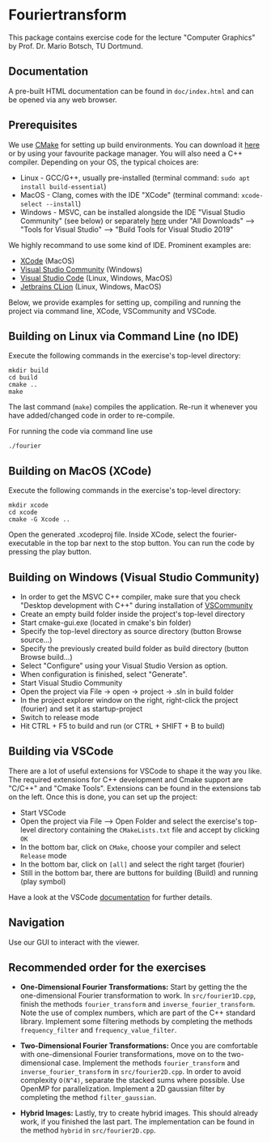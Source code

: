 Fouriertransform
================

This package contains exercise code for the lecture "Computer Graphics" by Prof. Dr. Mario Botsch, TU Dortmund.


Documentation
-------------

A pre-built HTML documentation can be found in `doc/index.html` and can be opened via any web browser.


Prerequisites
-------------

We use [CMake](www.cmake.org) for setting up build environments. You can download it [here](https://cmake.org/download/) or by using your favourite package manager.
You will also need a C++ compiler. Depending on your OS, the typical choices are:

  * Linux - GCC/G++, usually pre-installed (terminal command: `sudo apt install build-essential`)
  * MacOS - Clang, comes with the IDE "XCode" (terminal command: `xcode-select --install`)
  * Windows - MSVC, can be installed alongside the IDE "Visual Studio Community" (see below) or separately [here](https://visualstudio.microsoft.com/downloads/#other) under "All Downloads" --> "Tools for Visual Studio" --> "Build Tools for Visual Studio 2019"

We highly recommand to use some kind of IDE. Prominent examples are:

 - [XCode](https://developer.apple.com/xcode/) (MacOS)
 - [Visual Studio Community](https://visualstudio.microsoft.com/de/vs/community/) (Windows)
 - [Visual Studio Code](https://code.visualstudio.com/) (Linux, Windows, MacOS)
 - [Jetbrains CLion](https://www.jetbrains.com/de-de/clion/) (Linux, Windows, MacOS)

Below, we provide examples for setting up, compiling and running the project via command line, XCode, VSCommunity and VSCode.


Building on Linux via Command Line (no IDE)
-------------------------------------------

Execute the following commands in the exercise's top-level directory:

    mkdir build
    cd build
    cmake ..
    make

The last command (`make`) compiles the application. Re-run it whenever you have added/changed code in order to re-compile.

For running the code via command line use

    ./fourier


Building on MacOS (XCode)
--------------------------

Execute the following commands in the exercise's top-level directory:

    mkdir xcode
    cd xcode
    cmake -G Xcode ..

Open the generated .xcodeproj file. Inside XCode, select the fourier-executable in the top bar next to the stop button. You can run the code by pressing the play button.

Building on Windows (Visual Studio Community)
---------------------------------------------

* In order to get the MSVC C++ compiler, make sure that you check "Desktop development with C++" during installation of [VSCommunity](https://visualstudio.microsoft.com/de/vs/community/)
* Create an empty build folder inside the project's top-level directory
* Start cmake-gui.exe (located in cmake's bin folder)
* Specify the top-level directory as source directory (button Browse source...)
* Specify the previously created build folder as build directory (button Browse build...)
* Select "Configure" using your Visual Studio Version as option.
* When configuration is finished, select "Generate".
* Start Visual Studio Community
* Open the project via File -> open -> project -> .sln in build folder
* In the project explorer window on the right, right-click the project (fourier) and set it as startup-project
* Switch to release mode
* Hit CTRL + F5 to build and run (or CTRL + SHIFT + B to build)


Building via VSCode
-------------------

There are a lot of useful extensions for VSCode to shape it the way you like.
The required extensions for C++ development and Cmake support are "C/C++" and "Cmake Tools". Extensions can be found in the extensions tab on the left.
Once this is done, you can set up the project:

 * Start VSCode
 * Open the project via File --> Open Folder and select the exercise's top-level directory containing the `CMakeLists.txt` file and accept by clicking `OK`
 * In the bottom bar, click on `CMake`, choose your compiler and select `Release` mode
 * In the bottom bar, click on  `[all]` and select the right target (fourier)
 * Still in the bottom bar, there are buttons for building (Build) and running (play symbol)

Have a look at the VSCode [documentation](https://code.visualstudio.com/docs/cpp/introvideos-cpp) for further details.


Navigation
----------

Use our GUI to interact with the viewer.


Recommended order for the exercises
-----------------------------------

* **One-Dimensional Fourier Transformations:**
  Start by getting the the one-dimensional Fourier transformation to work. In `src/fourier1D.cpp`, finish the methods `fourier_transform` and `inverse_fourier_transform`. 
  Note the use of complex numbers, which are part of the C++ standard library.
  Implement some filtering methods by completing the methods `frequency_filter` and `frequency_value_filter`.

* **Two-Dimensional Fourier Transformations:**
  Once you are comfortable with one-dimensional Fourier transformations, move on to the two-dimensional case. 
  Implement the methods `fourier_transform` and `inverse_fourier_transform` in `src/fourier2D.cpp`. 
  In order to avoid complexity `O(N^4)`, separate the stacked sums where possible. Use OpenMP for parallelization.
  Implement a 2D gaussian filter by completing the method `filter_gaussian`.

* **Hybrid Images:**
  Lastly, try to create hybrid images. This should already work, if you finished the last part. The implementation can be found in the method `hybrid` in `src/fourier2D.cpp`.

